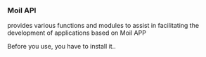 ### Moil API 

provides various functions and modules to assist in facilitating the development of applications based on Moil APP

Before you use, you have to install it..

